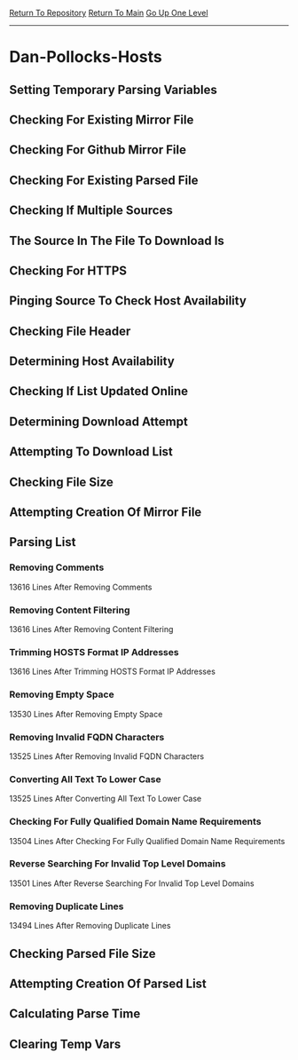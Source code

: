 [Return To Repository](https://github.com/deathbybandaid/piholeparser/)
[Return To Main](https://github.com/deathbybandaid/piholeparser/blob/master/RecentRunLogs/Mainlog.md)
[Go Up One Level](https://github.com/deathbybandaid/piholeparser/blob/master/RecentRunLogs/TopLevelScripts/30-Processing-External-Blacklists.md)
____________________________________
# Dan-Pollocks-Hosts
## Setting Temporary Parsing Variables
## Checking For Existing Mirror File
## Checking For Github Mirror File
## Checking For Existing Parsed File
## Checking If Multiple Sources
## The Source In The File To Download Is
## Checking For HTTPS
## Pinging Source To Check Host Availability
## Checking File Header
## Determining Host Availability
## Checking If List Updated Online
## Determining Download Attempt
## Attempting To Download List
## Checking File Size
## Attempting Creation Of Mirror File
## Parsing List
### Removing Comments
13616 Lines After Removing Comments
### Removing Content Filtering
13616 Lines After Removing Content Filtering
### Trimming HOSTS Format IP Addresses
13616 Lines After Trimming HOSTS Format IP Addresses
### Removing Empty Space
13530 Lines After Removing Empty Space
### Removing Invalid FQDN Characters
13525 Lines After Removing Invalid FQDN Characters
### Converting All Text To Lower Case
13525 Lines After Converting All Text To Lower Case
### Checking For Fully Qualified Domain Name Requirements
13504 Lines After Checking For Fully Qualified Domain Name Requirements
### Reverse Searching For Invalid Top Level Domains
13501 Lines After Reverse Searching For Invalid Top Level Domains
### Removing Duplicate Lines
13494 Lines After Removing Duplicate Lines
## Checking Parsed File Size
## Attempting Creation Of Parsed List
## Calculating Parse Time
## Clearing Temp Vars
